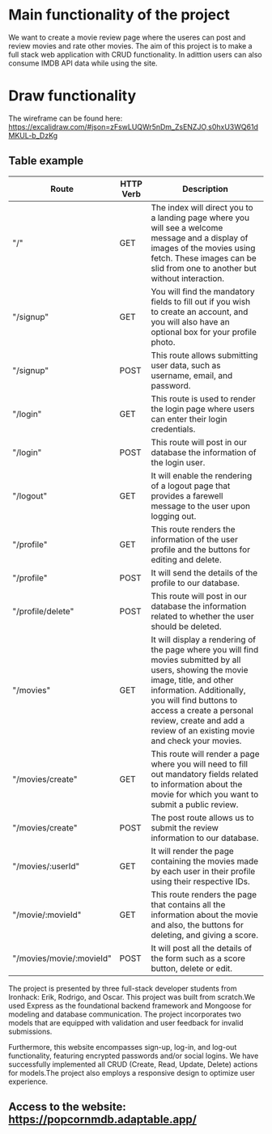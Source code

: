 # Main functionality of the project
We want to create a movie review page where the useres can post and review movies and rate other movies. 
The aim of this project is to make a full stack web application with CRUD functionality. In adittion users can also
consume IMDB API data while using the site. 

# Draw functionality

The wireframe can be found here: https://excalidraw.com/#json=zFswLUQWr5nDm_ZsENZJO,s0hxU3WQ61dMKUL-b_DzKg


## Table example


| Route | HTTP Verb | Description |
| --- | --- | --- |
| "/" | GET | The index will direct you to a landing page where you will see a welcome message and a display of images of the movies using fetch. These images can be slid from one to another but without interaction.
| "/signup" | GET | You will find the mandatory fields to fill out if you wish to create an account, and you will also have an optional box for your profile photo.
| "/signup" | POST | This route allows submitting user data, such as username, email, and password.
| "/login"| GET | This route is used to render the login page where users can enter their login credentials.
| "/login" | POST | This route will post in our database the information of the login user.
| "/logout" | GET | It will enable the rendering of a logout page that provides a farewell message to the user upon logging out.
| "/profile" | GET | This route renders the information of the user profile and the buttons for editing and delete.
| "/profile" | POST | It will send the details of the profile to our database.
| "/profile/delete" | POST | This route will post in our database the information related to whether the user should be deleted.
| "/movies" | GET | It will display a rendering of the page where you will find movies submitted by all users, showing the movie image, title, and other information. Additionally, you will find buttons to access a create a personal review, create and add a review of an existing movie and check your movies.
| "/movies/create" | GET | This route will render a page where you will need to fill out mandatory fields related to information about the movie for which you want to submit a public review. 
| "/movies/create" | POST | The post route allows us to submit the review information to our database.
| "/movies/:userId" | GET | It will render the page containing the movies made by each user in their profile using their respective IDs.
| "/movie/:movieId" | GET | This route renders the page that contains all the information about the movie and also, the buttons for deleting, and giving a score. 
| "/movies/movie/:movieId" | POST | It will post all the details of the form such as a score button, delete or edit.



The project is presented by three full-stack developer students from Ironhack: Erik, Rodrigo, and Oscar. This project was built from scratch.We used Express as the foundational backend framework and Mongoose for modeling and database communication. The project incorporates two models that are equipped with validation and user feedback for invalid submissions.

Furthermore, this website encompasses sign-up, log-in, and log-out functionality, featuring encrypted passwords and/or social logins. We have successfully implemented all CRUD (Create, Read, Update, Delete) actions for models.The project also employs a responsive design to optimize user experience.

## Access to the website: https://popcornmdb.adaptable.app/